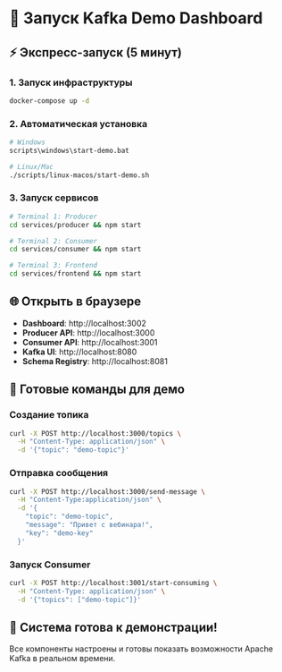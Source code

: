 # 🚀 Запуск Kafka Demo Dashboard

## ⚡ Экспресс-запуск (5 минут)

### 1. Запуск инфраструктуры
```bash
docker-compose up -d
```

### 2. Автоматическая установка
```bash
# Windows
scripts\windows\start-demo.bat

# Linux/Mac
./scripts/linux-macos/start-demo.sh
```

### 3. Запуск сервисов
```bash
# Terminal 1: Producer
cd services/producer && npm start

# Terminal 2: Consumer
cd services/consumer && npm start

# Terminal 3: Frontend
cd services/frontend && npm start
```

## 🌐 Открыть в браузере
- **Dashboard**: http://localhost:3002
- **Producer API**: http://localhost:3000
- **Consumer API**: http://localhost:3001
- **Kafka UI**: http://localhost:8080
- **Schema Registry**: http://localhost:8081

## 🎯 Готовые команды для демо

### Создание топика
```bash
curl -X POST http://localhost:3000/topics \
  -H "Content-Type: application/json" \
  -d '{"topic": "demo-topic"}'
```

### Отправка сообщения
```bash
curl -X POST http://localhost:3000/send-message \
  -H "Content-Type:application/json" \
  -d '{
    "topic": "demo-topic",
    "message": "Привет с вебинара!",
    "key": "demo-key"
  }'
```

### Запуск Consumer
```bash
curl -X POST http://localhost:3001/start-consuming \
  -H "Content-Type: application/json" \
  -d '{"topics": ["demo-topic"]}'
```

## 🎉 Система готова к демонстрации!

Все компоненты настроены и готовы показать возможности Apache Kafka в реальном времени.

